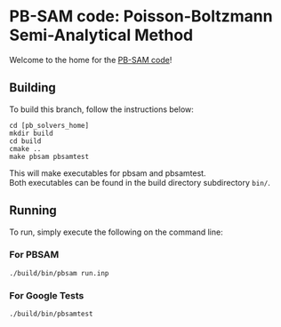PB-SAM code: Poisson-Boltzmann Semi-Analytical Method
============

Welcome to the home for the [PB-SAM code](https://github.com/davas301/pb_solvers/tree/master/pbsam)!

## Building

To build this branch, follow the instructions below:

~~~
cd [pb_solvers_home]
mkdir build
cd build
cmake ..
make pbsam pbsamtest
~~~

This will make executables for pbsam and pbsamtest.  
Both executables can be found in the build directory subdirectory
`bin/`.

## Running

To run, simply execute the following on the command line:

### For PBSAM

~~~
./build/bin/pbsam run.inp
~~~


### For Google Tests

~~~
./build/bin/pbsamtest
~~~
